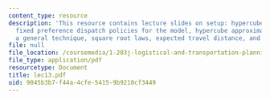 ```yaml
---
content_type: resource
description: 'This resource contains lecture slides on setup: hypercube queueing model,
  fixed preference dispatch policies for the model, hypercube approximation procedure:
  a general technique, square root laws, expected travel distance, and Jensen''s inequality.'
file: null
file_location: /coursemedia/1-203j-logistical-and-transportation-planning-methods-fall-2006/9045b3b7f44a4cfe54159b9210cf3449_lec13.pdf
file_type: application/pdf
resourcetype: Document
title: lec13.pdf
uid: 9045b3b7-f44a-4cfe-5415-9b9210cf3449
---
```

